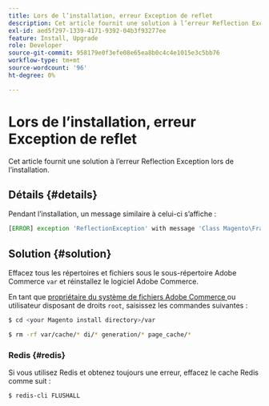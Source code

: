 ```yaml
---
title: Lors de l’installation, erreur Exception de reflet
description: Cet article fournit une solution à l’erreur Reflection Exception lors de l’installation.
exl-id: aed5f297-1339-4171-9392-04b3f93277ee
feature: Install, Upgrade
role: Developer
source-git-commit: 958179e0f3efe08e65ea8b0c4c4e1015e3c5bb76
workflow-type: tm+mt
source-wordcount: '96'
ht-degree: 0%

---
```


# Lors de l’installation, erreur Exception de reflet

Cet article fournit une solution à l’erreur Reflection Exception lors de l’installation.

## Détails {#details}

Pendant l’installation, un message similaire à celui-ci s’affiche :

```php
[ERROR] exception 'ReflectionException' with message 'Class Magento\Framework\StoreManagerInterface does not exist' in /<path>/lib/internal/Magento/Framework/Code/Reader/ClassReader.php
```

## Solution {#solution}

Effacez tous les répertoires et fichiers sous le sous-répertoire Adobe Commerce `var` et réinstallez le logiciel Adobe Commerce.

En tant que [ propriétaire du système de fichiers Adobe Commerce ](https://devdocs.magento.com/guides/v2.3/install-gde/prereq/file-sys-perms-over.html) ou utilisateur disposant de droits `root`, saisissez les commandes suivantes :

```bash
$ cd <your Magento install directory>/var
```

```bash
$ rm -rf var/cache/* di/* generation/* page_cache/*
```

### Redis {#redis}

Si vous utilisez Redis et obtenez toujours une erreur, effacez le cache Redis comme suit :

```bash
$ redis-cli FLUSHALL
```
